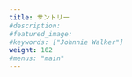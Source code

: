 ```yaml
---
title: サントリー
#description: 
#featured_image: 
#keywords: ["Johnnie Walker"]
weight: 102
#menus: "main"
---
```

